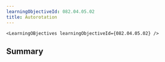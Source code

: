 ```yaml
---
learningObjectiveId: 082.04.05.02
title: Autorotation
---
```


```tsx eval
<LearningOBjectives learningObjectiveId={082.04.05.02} />
```

## Summary
